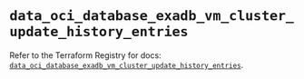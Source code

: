 # `data_oci_database_exadb_vm_cluster_update_history_entries`

Refer to the Terraform Registry for docs: [`data_oci_database_exadb_vm_cluster_update_history_entries`](https://registry.terraform.io/providers/oracle/oci/6.18.0/docs/data-sources/database_exadb_vm_cluster_update_history_entries).
